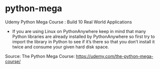 # python-mega
Udemy Python Mega Course : Build 10 Real World Applications

* If you are using Linux on PythonAnywhere keep in mind that many Python libraries are already installed by
PythonAnywhere so first try to import the library in Python to see if it’s there so that you don’t install
it twice and consume your given hard disk space.

Source: The Python Mega Course: https://udemy.com/the-python-mega-course/